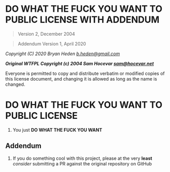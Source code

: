 # DO WHAT THE FUCK YOU WANT TO PUBLIC LICENSE WITH ADDENDUM

> Version 2, December 2004

> Addendum Version 1, April 2020

*Copyright (C) 2020 Bryan Heden <b.heden@gmail.com>*

***Original WTFPL Copyright (c) 2004 Sam Hocevar <sam@hocevar.net>***

Everyone is permitted to copy and distribute verbatim or modified copies of this license document, and changing it is allowed as long as the name is changed.

# DO WHAT THE FUCK YOU WANT TO PUBLIC LICENSE

1. You just **DO WHAT THE FUCK YOU WANT**

## Addendum

1. If you do something cool with this project, please at the very **least** *consider* submitting a PR against the original repository on GitHub
